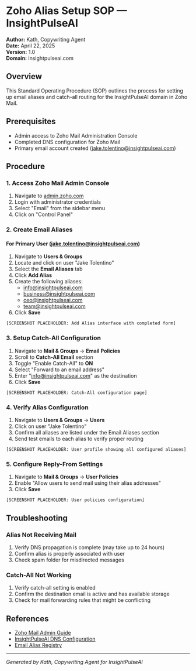 # Zoho Alias Setup SOP — InsightPulseAI

**Author:** Kath, Copywriting Agent  
**Date:** April 22, 2025  
**Version:** 1.0  
**Domain:** insightpulseai.com

## Overview

This Standard Operating Procedure (SOP) outlines the process for setting up email aliases and catch-all routing for the InsightPulseAI domain in Zoho Mail.

## Prerequisites

- Admin access to Zoho Mail Administration Console
- Completed DNS configuration for Zoho Mail
- Primary email account created (jake.tolentino@insightpulseai.com)

## Procedure

### 1. Access Zoho Mail Admin Console

1. Navigate to [admin.zoho.com](https://admin.zoho.com)
2. Login with administrator credentials
3. Select "Email" from the sidebar menu
4. Click on "Control Panel"

### 2. Create Email Aliases

#### For Primary User (jake.tolentino@insightpulseai.com)

1. Navigate to **Users & Groups**
2. Locate and click on user "Jake Tolentino"
3. Select the **Email Aliases** tab
4. Click **Add Alias**
5. Create the following aliases:
   - info@insightpulseai.com
   - business@insightpulseai.com
   - ceo@insightpulseai.com
   - team@insightpulseai.com
6. Click **Save**

```
[SCREENSHOT PLACEHOLDER: Add Alias interface with completed form]
```

### 3. Setup Catch-All Configuration

1. Navigate to **Mail & Groups** → **Email Policies**
2. Scroll to **Catch-All Email** section
3. Toggle "Enable Catch-All" to **ON**
4. Select "Forward to an email address"
5. Enter "info@insightpulseai.com" as the destination
6. Click **Save**

```
[SCREENSHOT PLACEHOLDER: Catch-All configuration page]
```

### 4. Verify Alias Configuration

1. Navigate to **Users & Groups** → **Users**
2. Click on user "Jake Tolentino"
3. Confirm all aliases are listed under the Email Aliases section
4. Send test emails to each alias to verify proper routing

```
[SCREENSHOT PLACEHOLDER: User profile showing all configured aliases]
```

### 5. Configure Reply-From Settings

1. Navigate to **Mail & Groups** → **User Policies**
2. Enable "Allow users to send mail using their alias addresses"
3. Click **Save**

```
[SCREENSHOT PLACEHOLDER: User policies configuration]
```

## Troubleshooting

### Alias Not Receiving Mail

1. Verify DNS propagation is complete (may take up to 24 hours)
2. Confirm alias is properly associated with user
3. Check spam folder for misdirected messages

### Catch-All Not Working

1. Verify catch-all setting is enabled
2. Confirm the destination email is active and has available storage
3. Check for mail forwarding rules that might be conflicting

## References

- [Zoho Mail Admin Guide](https://www.zoho.com/mail/help/adminconsole/)
- [InsightPulseAI DNS Configuration](/dns_configs/zoho_mail_config.yaml)
- [Email Alias Registry](/dns_configs/zoho_mail_alias_autocreate_enrico_20250422.yaml)

---

*Generated by Kath, Copywriting Agent for InsightPulseAI*